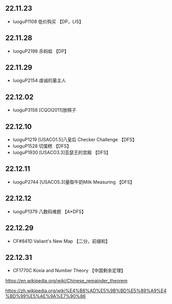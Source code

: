## 22.11.23
- luoguP1108 低价购买 【DP，LIS】

## 22.11.28
- luoguP2198 杀蚂蚁 【DP】

## 22.11.29
- luoguP2154 虔诚的墓主人

## 22.12.02
- luoguP3158 [CQOI2011]放棋子

## 22.12.10
- luoguP1219 [USACO1.5]八皇后 Checker Challenge 【DFS】
- luoguP1528 切蛋糕 【DFS】
- luoguP1930 [USACO3.3]亚瑟王的宫殿 【DFS】

## 22.12.11

- luoguP2744 [USACO5.3]量取牛奶Milk Measuring   【DFS】

## 22.12.12

- luoguP1379 八数码难题 【A*DFS】

## 22.12.29

- CF#841D Valiant's New Map  【二分，前缀和】

## 22.12.31

- CF1770C Koxia and Number Theory    【中国剩余定理】
  
>
https://en.wikipedia.org/wiki/Chinese_remainder_theorem

https://zh.wikipedia.org/wiki%E4%B8%AD%E5%9B%BD%E5%89%A9%E4%BD%99%E5%AE%9A%E7%90%86